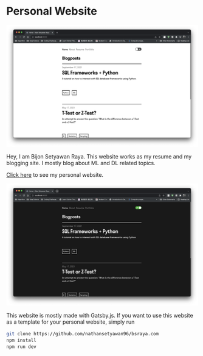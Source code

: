 # Personal Website

![Light Mode](./content/portfolio/my-personal-website/light-mode.png)

Hey, I am Bijon Setyawan Raya. This website works as my resume and my blogging site. I mostly blog about ML and DL related topics. 

[Click here](https://bsraya.com/) to see my personal website.

![Dark Mode](./content/portfolio/my-personal-website/dark-mode.png)

This website is mostly made with Gatsby.js. If you want to use this website as a template for your personal website, simply run

```bash
git clone https://github.com/nathansetyawan96/bsraya.com
npm install
npm run dev
```
